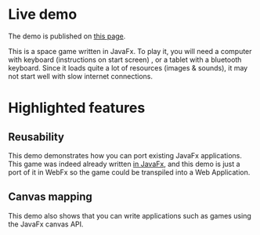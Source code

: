 # Live demo

The demo is published on [this page][demo-live-link].

This is a space game written in JavaFx.
To play it, you will need a computer with keyboard (instructions on start screen) , or a tablet with a bluetooth keyboard.
Since it loads quite a lot of resources (images & sounds), it may not start well with slow internet connections.

# Highlighted features

## Reusability

This demo demonstrates how you can port existing JavaFx applications.
This game was indeed already written [in JavaFx][hansolo-spacefx-link], and this demo is just a port of it in WebFx so the game could be transpiled into a Web Application.

## Canvas mapping

This demo also shows that you can write applications such as games using the JavaFx canvas API.

[demo-live-link]: https://webfx-spacefx-demo.netlify.app
[hansolo-spacefx-link]: https://github.com/HanSolo/SpaceFX
